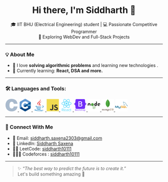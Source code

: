 <h1 align="center">Hi there, I'm Siddharth 👋</h1>

<p align="center">
  🎓 IIT BHU (Electrical Engineering) student | 💻 Passionate Competitive Programmer <br/>
  🔧 Exploring WebDev and Full-Stack Projects
</p>

---

### 💡 About Me
- 🧠 I love **solving algorithmic problems** and learning new technologies .
- 🌱 Currently learning: **React, DSA and more.**  

---

### 🛠️ Languages and Tools:

<p align="left">
  <a href="https://en.wikipedia.org/wiki/C_(programming_language)" target="_blank">
    <img src="https://raw.githubusercontent.com/devicons/devicon/master/icons/c/c-original.svg" alt="C" width="40" height="40"/>
  </a>
  <a href="https://en.wikipedia.org/wiki/C%2B%2B" target="_blank">
    <img src="https://raw.githubusercontent.com/devicons/devicon/master/icons/cplusplus/cplusplus-original.svg" alt="C++" width="40" height="40"/>
  </a>
  <a href="https://en.wikipedia.org/wiki/Java_(programming_language)" target="_blank">
    <img src="https://raw.githubusercontent.com/devicons/devicon/master/icons/java/java-original.svg" alt="Java" width="40" height="40"/>
  </a>
  <a href="https://en.wikipedia.org/wiki/JavaScript" target="_blank">
    <img src="https://raw.githubusercontent.com/devicons/devicon/master/icons/javascript/javascript-original.svg" alt="JavaScript" width="40" height="40"/>
  </a>
  <a href="https://en.wikipedia.org/wiki/React_(JavaScript_library)" target="_blank">
    <img src="https://raw.githubusercontent.com/devicons/devicon/master/icons/react/react-original-wordmark.svg" alt="React" width="40" height="40"/>
  </a>
  <a href="https://en.wikipedia.org/wiki/Bootstrap_(front-end_framework)" target="_blank">
    <img src="https://raw.githubusercontent.com/devicons/devicon/master/icons/bootstrap/bootstrap-plain-wordmark.svg" alt="Bootstrap" width="40" height="40"/>
  </a>
  <a href="https://en.wikipedia.org/wiki/Node.js" target="_blank">
    <img src="https://raw.githubusercontent.com/devicons/devicon/master/icons/nodejs/nodejs-original-wordmark.svg" alt="Node.js" width="40" height="40"/>
  </a>
  <a href="https://en.wikipedia.org/wiki/MongoDB" target="_blank">
    <img src="https://raw.githubusercontent.com/devicons/devicon/master/icons/mongodb/mongodb-original-wordmark.svg" alt="MongoDB" width="40" height="40"/>
  </a>
  <a href="https://en.wikipedia.org/wiki/MySQL" target="_blank">
    <img src="https://raw.githubusercontent.com/devicons/devicon/master/icons/mysql/mysql-original-wordmark.svg" alt="MySQL" width="40" height="40"/>
  </a>
</p>

---

### 🔗 Connect With Me

- 📧 Email: siddharth.saxena2303@gmail.com  
- 💼 LinkedIn: [Siddharth Saxena](https://www.linkedin.com/in/siddharth-saxena-b69b01287/)  
- 🧑‍💻 LeetCode: [siddharth10111](https://leetcode.com/u/siddharth10111/)  
- 👨🏻‍💻 Codeforces : [siddharth10111](https://codeforces.com/profile/siddharth10111)

---

> ✨ *“The best way to predict the future is to create it.”*  
> Let's build something amazing 🚀
